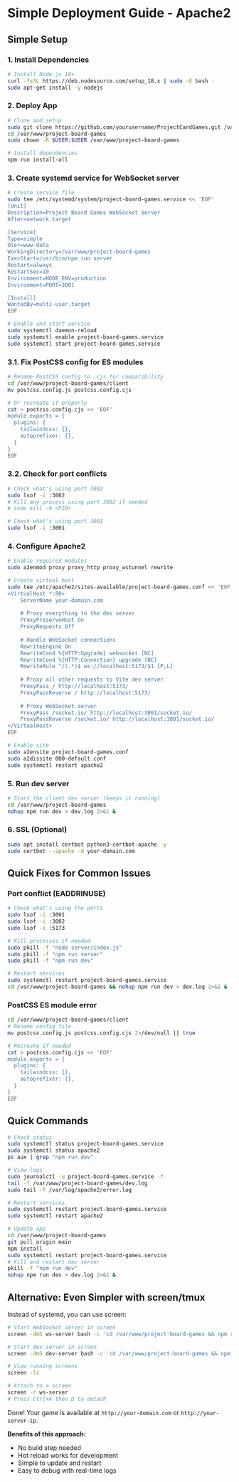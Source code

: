 # Simple Deployment Guide - Apache2

## Simple Setup

### 1. Install Dependencies
```bash
# Install Node.js 18+
curl -fsSL https://deb.nodesource.com/setup_18.x | sudo -E bash -
sudo apt-get install -y nodejs
```

### 2. Deploy App
```bash
# Clone and setup
sudo git clone https://github.com/yourusername/ProjectCardGames.git /var/www/project-board-games
cd /var/www/project-board-games
sudo chown -R $USER:$USER /var/www/project-board-games

# Install dependencies
npm run install-all
```

### 3. Create systemd service for WebSocket server
```bash
# Create service file
sudo tee /etc/systemd/system/project-board-games.service << 'EOF'
[Unit]
Description=Project Board Games WebSocket Server
After=network.target

[Service]
Type=simple
User=www-data
WorkingDirectory=/var/www/project-board-games
ExecStart=/usr/bin/npm run server
Restart=always
RestartSec=10
Environment=NODE_ENV=production
Environment=PORT=3001

[Install]
WantedBy=multi-user.target
EOF

# Enable and start service
sudo systemctl daemon-reload
sudo systemctl enable project-board-games.service
sudo systemctl start project-board-games.service
```

### 3.1. Fix PostCSS config for ES modules
```bash
# Rename PostCSS config to .cjs for compatibility
cd /var/www/project-board-games/client
mv postcss.config.js postcss.config.cjs

# Or recreate it properly
cat > postcss.config.cjs << 'EOF'
module.exports = {
  plugins: {
    tailwindcss: {},
    autoprefixer: {},
  }
}
EOF
```

### 3.2. Check for port conflicts
```bash
# Check what's using port 3002
sudo lsof -i :3002
# Kill any process using port 3002 if needed
# sudo kill -9 <PID>

# Check what's using port 3001  
sudo lsof -i :3001
```

### 4. Configure Apache2
```bash
# Enable required modules
sudo a2enmod proxy proxy_http proxy_wstunnel rewrite

# Create virtual host
sudo tee /etc/apache2/sites-available/project-board-games.conf << 'EOF'
<VirtualHost *:80>
    ServerName your-domain.com
    
    # Proxy everything to the dev server
    ProxyPreserveHost On
    ProxyRequests Off
    
    # Handle WebSocket connections
    RewriteEngine On
    RewriteCond %{HTTP:Upgrade} websocket [NC]
    RewriteCond %{HTTP:Connection} upgrade [NC]
    RewriteRule ^/(.*)$ ws://localhost:5173/$1 [P,L]
    
    # Proxy all other requests to Vite dev server
    ProxyPass / http://localhost:5173/
    ProxyPassReverse / http://localhost:5173/
    
    # Proxy WebSocket server
    ProxyPass /socket.io/ http://localhost:3001/socket.io/
    ProxyPassReverse /socket.io/ http://localhost:3001/socket.io/
</VirtualHost>
EOF

# Enable site
sudo a2ensite project-board-games.conf
sudo a2dissite 000-default.conf
sudo systemctl restart apache2
```

### 5. Run dev server
```bash
# Start the client dev server (keeps it running)
cd /var/www/project-board-games
nohup npm run dev > dev.log 2>&1 &
```

### 6. SSL (Optional)
```bash
sudo apt install certbot python3-certbot-apache -y
sudo certbot --apache -d your-domain.com
```

## Quick Fixes for Common Issues

### Port conflict (EADDRINUSE)
```bash
# Check what's using the ports
sudo lsof -i :3001
sudo lsof -i :3002
sudo lsof -i :5173

# Kill processes if needed
sudo pkill -f "node server/index.js"
sudo pkill -f "npm run server" 
sudo pkill -f "npm run dev"

# Restart services
sudo systemctl restart project-board-games.service
cd /var/www/project-board-games && nohup npm run dev > dev.log 2>&1 &
```

### PostCSS ES module error
```bash
cd /var/www/project-board-games/client
# Rename config file
mv postcss.config.js postcss.config.cjs 2>/dev/null || true

# Recreate if needed
cat > postcss.config.cjs << 'EOF'
module.exports = {
  plugins: {
    tailwindcss: {},
    autoprefixer: {},
  }
}
EOF
```

## Quick Commands
```bash
# Check status
sudo systemctl status project-board-games.service
sudo systemctl status apache2
ps aux | grep "npm run dev"

# View logs
sudo journalctl -u project-board-games.service -f
tail -f /var/www/project-board-games/dev.log
sudo tail -f /var/log/apache2/error.log

# Restart services
sudo systemctl restart project-board-games.service
sudo systemctl restart apache2

# Update app
cd /var/www/project-board-games
git pull origin main
npm install
sudo systemctl restart project-board-games.service
# Kill and restart dev server
pkill -f "npm run dev"
nohup npm run dev > dev.log 2>&1 &
```

## Alternative: Even Simpler with screen/tmux
Instead of systemd, you can use screen:
```bash
# Start WebSocket server in screen
screen -dmS ws-server bash -c 'cd /var/www/project-board-games && npm run server'

# Start dev server in screen  
screen -dmS dev-server bash -c 'cd /var/www/project-board-games && npm run dev'

# View running screens
screen -ls

# Attach to a screen
screen -r ws-server
# Press Ctrl+A then D to detach
```

Done! Your game is available at `http://your-domain.com` or `http://your-server-ip`.

**Benefits of this approach:**
- No build step needed
- Hot reload works for development
- Simple to update and restart
- Easy to debug with real-time logs


